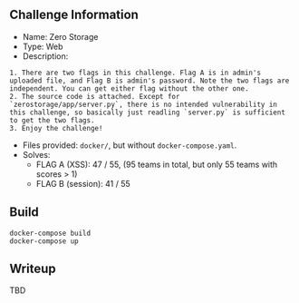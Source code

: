 ## Challenge Information

- Name: Zero Storage
- Type: Web
- Description: 

```
1. There are two flags in this challenge. Flag A is in admin's uploaded file, and Flag B is admin's password. Note the two flags are independent. You can get either flag without the other one.
2. The source code is attached. Except for `zerostorage/app/server.py`, there is no intended vulnerability in this challenge, so basically just readling `server.py` is sufficient to get the two flags.
3. Enjoy the challenge!
```

- Files provided: `docker/`, but without `docker-compose.yaml`.
- Solves:
  - FLAG A (XSS): 47 / 55, (95 teams in total, but only 55 teams with scores > 1)
  - FLAG B (session): 41 / 55

## Build

```
docker-compose build
docker-compose up
```

## Writeup

TBD
